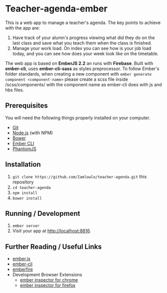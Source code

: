 # Teacher-agenda-ember

This is a web app to manage a teacher's agenda.
The key points to achieve with the app are:
1. Have track of your alumn's progress viewing what did they do on the last class and save what you teach them when the class is finished.
2. Manage your work load. On index you can see how is your job load today, and you can see how does your week look like on the timetable.

The web app is based on **EmberJS 2.2** an runs with **Firebase**. Built with **ember-cli**, uses **ember-cli-sass** as styles preprocessor. To follow Ember's folder standards, when creating a new component with `ember generate component <component-name>` please create a scss file inside /scss/components/ with the component name as ember-cli does with js and hbs files.

## Prerequisites

You will need the following things properly installed on your computer.

* [Git](http://git-scm.com/)
* [Node.js](http://nodejs.org/) (with NPM)
* [Bower](http://bower.io/)
* [Ember CLI](http://www.ember-cli.com/)
* [PhantomJS](http://phantomjs.org/)

## Installation

1. `git clone https://github.com/Iamlowlo/teacher-agenda.git` this repository
2. `cd teacher-agenda`
3. `npm install`
4. `bower install`

## Running / Development

1. `ember server`
2. Visit your app at [http://localhost:8816](http://localhost:8816).

## Further Reading / Useful Links

* [ember.js](http://emberjs.com/)
* [ember-cli](http://www.ember-cli.com/)
* [emberfire](https://www.firebase.com/docs/web/libraries/ember/)
* Development Browser Extensions
  * [ember inspector for chrome](https://chrome.google.com/webstore/detail/ember-inspector/bmdblncegkenkacieihfhpjfppoconhi)
  * [ember inspector for firefox](https://addons.mozilla.org/en-US/firefox/addon/ember-inspector/)

